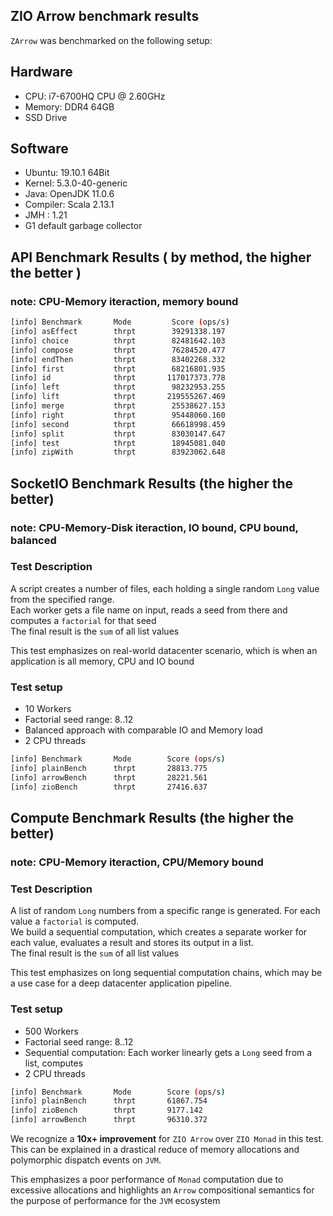 ## ZIO Arrow benchmark results

`ZArrow` was benchmarked on the following setup:

## Hardware

* CPU: i7-6700HQ CPU @ 2.60GHz 
* Memory: DDR4 64GB
* SSD Drive 

## Software
* Ubuntu: 19.10.1 64Bit
* Kernel: 5.3.0-40-generic
* Java: OpenJDK 11.0.6
* Compiler: Scala 2.13.1
* JMH : 1.21
* G1 default garbage collector

## API Benchmark Results ( by method, the higher the better )
### note: CPU-Memory iteraction, memory bound
```bash
[info] Benchmark       Mode         Score (ops/s)
[info] asEffect        thrpt        39291338.197    
[info] choice          thrpt        82481642.103    
[info] compose         thrpt        76284520.477    
[info] endThen         thrpt        83402268.332    
[info] first           thrpt        68216801.935    
[info] id              thrpt       117017373.778    
[info] left            thrpt        98232953.255    
[info] lift            thrpt       219555267.469    
[info] merge           thrpt        25538627.153    
[info] right           thrpt        95448060.160    
[info] second          thrpt        66618998.459    
[info] split           thrpt        83030147.647    
[info] test            thrpt        18945081.040    
[info] zipWith         thrpt        83923062.648    
```

## SocketIO Benchmark Results (the higher the better)
### note: CPU-Memory-Disk iteraction, IO bound, CPU bound, balanced

### Test Description
A script creates a number of files, each holding a single random `Long` value from the specified range.<br>
Each worker gets a file name on input, reads a seed from there and computes a `factorial` for that seed<br>
The final result is the `sum` of all list values

This test emphasizes on real-world datacenter scenario, which is when an application is all memory, CPU and IO bound

### Test setup
* 10 Workers 
* Factorial seed range: 8..12
* Balanced approach with comparable IO and Memory load
* 2 CPU threads

```bash
[info] Benchmark       Mode        Score (ops/s)
[info] plainBench      thrpt       28813.775
[info] arrowBench      thrpt       28221.561
[info] zioBench        thrpt       27416.637
```

## Compute Benchmark Results (the higher the better)
### note: CPU-Memory iteraction, CPU/Memory bound

### Test Description
A list of random `Long` numbers from a specific range is generated. For each value a `factorial` is computed.<br>
We build a sequential computation, which creates a separate worker for each value, evaluates a result and stores its output in a list.<br>
The final result is the `sum` of all list values

This test emphasizes on long sequential computation chains, which may be a use case for a deep datacenter application pipeline.


### Test setup
* 500 Workers 
* Factorial seed range: 8..12
* Sequential computation: Each worker linearly gets a `Long` seed from a list, computes
* 2 CPU threads

```bash
[info] Benchmark       Mode        Score (ops/s)  
[info] plainBench      thrpt       61867.754
[info] zioBench        thrpt       9177.142
[info] arrowBench      thrpt       96310.372
```

We recognize a **10x+ improvement** for `ZIO Arrow` over `ZIO Monad` in this test. This can be explained in a drastical reduce of memory allocations and polymorphic dispatch events on `JVM`.

This emphasizes a poor performance of `Monad` computation due to excessive allocations and highlights an `Arrow` compositional semantics for the purpose of performance for the `JVM` ecosystem
